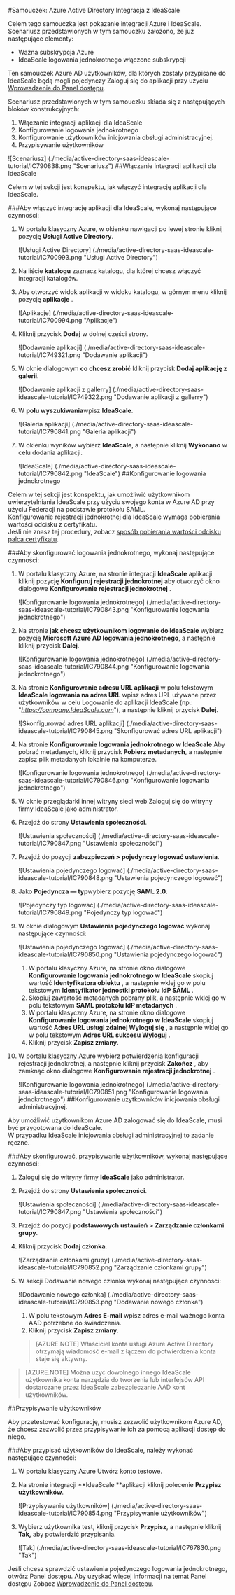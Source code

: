<properties 
    pageTitle="Samouczek: Azure Active Directory Integracja z IdeaScale | Microsoft Azure" 
    description="Dowiedz się, jak użyć IdeaScale z usługi Azure Active Directory w celu włączenia rejestracji jednokrotnej, automatycznego inicjowania obsługi administracyjnej i nie tylko!" 
    services="active-directory" 
    authors="jeevansd"  
    documentationCenter="na" 
    manager="femila"/>
<tags 
    ms.service="active-directory" 
    ms.devlang="na" 
    ms.topic="article" 
    ms.tgt_pltfrm="na" 
    ms.workload="identity" 
    ms.date="09/29/2016" 
    ms.author="jeedes" />

#<a name="tutorial-azure-active-directory-integration-with-ideascale"></a>Samouczek: Azure Active Directory Integracja z IdeaScale
  
Celem tego samouczka jest pokazanie integracji Azure i IdeaScale.  
Scenariusz przedstawionych w tym samouczku założono, że już następujące elementy:

-   Ważna subskrypcja Azure
-   IdeaScale logowania jednokrotnego włączone subskrypcji
  
Ten samouczek Azure AD użytkowników, dla których zostały przypisane do IdeaScale będą mogli pojedynczy Zaloguj się do aplikacji przy użyciu [Wprowadzenie do Panel dostępu](active-directory-saas-access-panel-introduction.md).
  
Scenariusz przedstawionych w tym samouczku składa się z następujących bloków konstrukcyjnych:

1.  Włączanie integracji aplikacji dla IdeaScale
2.  Konfigurowanie logowania jednokrotnego
3.  Konfigurowanie użytkowników inicjowania obsługi administracyjnej.
4.  Przypisywanie użytkowników

![Scenariusz] (./media/active-directory-saas-ideascale-tutorial/IC790838.png "Scenariusz")
##<a name="enabling-the-application-integration-for-ideascale"></a>Włączanie integracji aplikacji dla IdeaScale
  
Celem w tej sekcji jest konspektu, jak włączyć integrację aplikacji dla IdeaScale.

###<a name="to-enable-the-application-integration-for-ideascale-perform-the-following-steps"></a>Aby włączyć integrację aplikacji dla IdeaScale, wykonaj następujące czynności:

1.  W portalu klasyczny Azure, w okienku nawigacji po lewej stronie kliknij pozycję **Usługi Active Directory**.

    ![Usługi Active Directory] (./media/active-directory-saas-ideascale-tutorial/IC700993.png "Usługi Active Directory")

2.  Na liście **katalogu** zaznacz katalogu, dla której chcesz włączyć integracji katalogów.

3.  Aby otworzyć widok aplikacji w widoku katalogu, w górnym menu kliknij pozycję **aplikacje** .

    ![Aplikacje] (./media/active-directory-saas-ideascale-tutorial/IC700994.png "Aplikacje")

4.  Kliknij przycisk **Dodaj** w dolnej części strony.

    ![Dodawanie aplikacji] (./media/active-directory-saas-ideascale-tutorial/IC749321.png "Dodawanie aplikacji")

5.  W oknie dialogowym **co chcesz zrobić** kliknij przycisk **Dodaj aplikację z galerii**.

    ![Dodawanie aplikacji z gallerry] (./media/active-directory-saas-ideascale-tutorial/IC749322.png "Dodawanie aplikacji z gallerry")

6.  W **polu wyszukiwania**wpisz **IdeaScale**.

    ![Galeria aplikacji] (./media/active-directory-saas-ideascale-tutorial/IC790841.png "Galeria aplikacji")

7.  W okienku wyników wybierz **IdeaScale**, a następnie kliknij **Wykonano** w celu dodania aplikacji.

    ![IdeaScale] (./media/active-directory-saas-ideascale-tutorial/IC790842.png "IdeaScale")
##<a name="configuring-single-sign-on"></a>Konfigurowanie logowania jednokrotnego
  
Celem w tej sekcji jest konspektu, jak umożliwić użytkownikom uwierzytelniania IdeaScale przy użyciu swojego konta w Azure AD przy użyciu Federacji na podstawie protokołu SAML.  
Konfigurowanie rejestracji jednokrotnej dla IdeaScale wymaga pobierania wartości odcisku z certyfikatu.  
Jeśli nie znasz tej procedury, zobacz [sposób pobierania wartości odcisku palca certyfikatu](http://youtu.be/YKQF266SAxI).

###<a name="to-configure-single-sign-on-perform-the-following-steps"></a>Aby skonfigurować logowania jednokrotnego, wykonaj następujące czynności:

1.  W portalu klasyczny Azure, na stronie integracji **IdeaScale** aplikacji kliknij pozycję **Konfiguruj rejestracji jednokrotnej** aby otworzyć okno dialogowe **Konfigurowanie rejestracji jednokrotnej** .

    ![Konfigurowanie logowania jednokrotnego] (./media/active-directory-saas-ideascale-tutorial/IC790843.png "Konfigurowanie logowania jednokrotnego")

2.  Na stronie **jak chcesz użytkownikom logowanie do IdeaScale** wybierz pozycję **Microsoft Azure AD logowania jednokrotnego**, a następnie kliknij przycisk **Dalej**.

    ![Konfigurowanie logowania jednokrotnego] (./media/active-directory-saas-ideascale-tutorial/IC790844.png "Konfigurowanie logowania jednokrotnego")

3.  Na stronie **Konfigurowanie adresu URL aplikacji** w polu tekstowym **IdeaScale logowania na adres URL** wpisz adres URL używane przez użytkowników w celu Logowanie do aplikacji IdeaScale (np.: "*https://company.IdeaScale.com*"), a następnie kliknij przycisk **Dalej**.

    ![Skonfigurować adres URL aplikacji] (./media/active-directory-saas-ideascale-tutorial/IC790845.png "Skonfigurować adres URL aplikacji")

4.  Na stronie **Konfigurowanie logowania jednokrotnego w IdeaScale** Aby pobrać metadanych, kliknij przycisk **Pobierz metadanych**, a następnie zapisz plik metadanych lokalnie na komputerze.

    ![Konfigurowanie logowania jednokrotnego] (./media/active-directory-saas-ideascale-tutorial/IC790846.png "Konfigurowanie logowania jednokrotnego")

5.  W oknie przeglądarki innej witryny sieci web Zaloguj się do witryny firmy IdeaScale jako administrator.

6.  Przejdź do strony **Ustawienia społeczności**.

    ![Ustawienia społeczności] (./media/active-directory-saas-ideascale-tutorial/IC790847.png "Ustawienia społeczności")

7.  Przejdź do pozycji **zabezpieczeń \> pojedynczy logować ustawienia**.

    ![Ustawienia pojedynczego logować] (./media/active-directory-saas-ideascale-tutorial/IC790848.png "Ustawienia pojedynczego logować")

8.  Jako **Pojedyncza — typ**wybierz pozycję **SAML 2.0**.

    ![Pojedynczy typ logować] (./media/active-directory-saas-ideascale-tutorial/IC790849.png "Pojedynczy typ logować")

9.  W oknie dialogowym **Ustawienia pojedynczego logować** wykonaj następujące czynności:

    ![Ustawienia pojedynczego logować] (./media/active-directory-saas-ideascale-tutorial/IC790850.png "Ustawienia pojedynczego logować")

    1.  W portalu klasyczny Azure, na stronie okno dialogowe **Konfigurowanie logowania jednokrotnego w IdeaScale** skopiuj wartość **Identyfikatora obiektu** , a następnie wklej go w polu tekstowym **Identyfikator jednostki protokołu IdP SAML** .
    2.  Skopiuj zawartość metadanych pobrany plik, a następnie wklej go w polu tekstowym **SAML protokołu IdP metadanych** .
    3.  W portalu klasyczny Azure, na stronie okno dialogowe **Konfigurowanie logowania jednokrotnego w IdeaScale** skopiuj wartość **Adres URL usługi zdalnej Wyloguj się** , a następnie wklej go w polu tekstowym **Adres URL sukcesu Wyloguj** .
    4.  Kliknij przycisk **Zapisz zmiany**.

10. W portalu klasyczny Azure wybierz potwierdzenia konfiguracji rejestracji jednokrotnej, a następnie kliknij przycisk **Zakończ** , aby zamknąć okno dialogowe **Konfigurowanie rejestracji jednokrotnej** .

    ![Konfigurowanie logowania jednokrotnego] (./media/active-directory-saas-ideascale-tutorial/IC790851.png "Konfigurowanie logowania jednokrotnego")
##<a name="configuring-user-provisioning"></a>Konfigurowanie użytkowników inicjowania obsługi administracyjnej.
  
Aby umożliwić użytkownikom Azure AD zalogować się do IdeaScale, musi być przygotowana do IdeaScale.  
W przypadku IdeaScale inicjowania obsługi administracyjnej to zadanie ręczne.

###<a name="to-configure-user-provisioning-perform-the-following-steps"></a>Aby skonfigurować, przypisywanie użytkowników, wykonaj następujące czynności:

1.  Zaloguj się do witryny firmy **IdeaScale** jako administrator.

2.  Przejdź do strony **Ustawienia społeczności**.

    ![Ustawienia społeczności] (./media/active-directory-saas-ideascale-tutorial/IC790847.png "Ustawienia społeczności")

3.  Przejdź do pozycji **podstawowych ustawień \> Zarządzanie członkami grupy**.

4.  Kliknij przycisk **Dodaj członka**.

    ![Zarządzanie członkami grupy] (./media/active-directory-saas-ideascale-tutorial/IC790852.png "Zarządzanie członkami grupy")

5.  W sekcji Dodawanie nowego członka wykonaj następujące czynności:

    ![Dodawanie nowego członka] (./media/active-directory-saas-ideascale-tutorial/IC790853.png "Dodawanie nowego członka")

    1.  W polu tekstowym **Adres E-mail** wpisz adres e-mail ważnego konta AAD potrzebne do świadczenia.
    2.  Kliknij przycisk **Zapisz zmiany**.

    >[AZURE.NOTE] Właściciel konta usługi Azure Active Directory otrzymają wiadomość e-mail z łączem do potwierdzenia konta staje się aktywny.

>[AZURE.NOTE] Można użyć dowolnego innego IdeaScale użytkownika konta narzędzia do tworzenia lub interfejsów API dostarczane przez IdeaScale zabezpieczanie AAD kont użytkowników.

##<a name="assigning-users"></a>Przypisywanie użytkowników
  
Aby przetestować konfigurację, musisz zezwolić użytkownikom Azure AD, że chcesz zezwolić przez przypisywanie ich za pomocą aplikacji dostęp do niego.

###<a name="to-assign-users-to-ideascale-perform-the-following-steps"></a>Aby przypisać użytkowników do IdeaScale, należy wykonać następujące czynności:

1.  W portalu klasyczny Azure Utwórz konto testowe.

2.  Na stronie integracji **IdeaScale **aplikacji kliknij polecenie **Przypisz użytkowników**.

    ![Przypisywanie użytkowników] (./media/active-directory-saas-ideascale-tutorial/IC790854.png "Przypisywanie użytkowników")

3.  Wybierz użytkownika test, kliknij przycisk **Przypisz**, a następnie kliknij **Tak,** aby potwierdzić przypisania.

    ![Tak] (./media/active-directory-saas-ideascale-tutorial/IC767830.png "Tak")
  
Jeśli chcesz sprawdzić ustawienia pojedynczego logowania jednokrotnego, otwórz Panel dostępu. Aby uzyskać więcej informacji na temat Panel dostępu Zobacz [Wprowadzenie do Panel dostępu](active-directory-saas-access-panel-introduction.md).